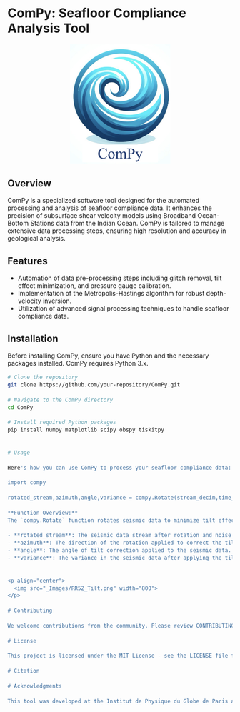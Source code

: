 # ComPy: Seafloor Compliance Analysis Tool

<p align="center">
  <img src="_Images/ComPy.png" width="225">
</p>

## Overview

ComPy is a specialized software tool designed for the automated processing and analysis of seafloor compliance data. It enhances the precision of subsurface shear velocity models using Broadband Ocean-Bottom Stations data from the Indian Ocean. ComPy is tailored to manage extensive data processing steps, ensuring high resolution and accuracy in geological analysis.

## Features

- Automation of data pre-processing steps including glitch removal, tilt effect minimization, and pressure gauge calibration.
- Implementation of the Metropolis-Hastings algorithm for robust depth-velocity inversion.
- Utilization of advanced signal processing techniques to handle seafloor compliance data.

## Installation

Before installing ComPy, ensure you have Python and the necessary packages installed. ComPy requires Python 3.x.

```bash
# Clone the repository
git clone https://github.com/your-repository/ComPy.git

# Navigate to the ComPy directory
cd ComPy

# Install required Python packages
pip install numpy matplotlib scipy obspy tiskitpy


# Usage

Here's how you can use ComPy to process your seafloor compliance data:

import compy

rotated_stream,azimuth,angle,variance = compy.Rotate(stream_decim,time_window = 1)

**Function Overview:**
The `compy.Rotate` function rotates seismic data to minimize tilt effects and removes coherence noise, enhancing data accuracy for compliance analysis. The default processing window is set to 1 hour but can be adjusted as needed.

- **rotated_stream**: The seismic data stream after rotation and noise removal.
- **azimuth**: The direction of the rotation applied to correct the tilt in degrees.
- **angle**: The angle of tilt correction applied to the seismic data.
- **variance**: The variance in the seismic data after applying the tilt correction, indicating the effectiveness of noise reduction.


<p align="center">
  <img src="_Images/RR52_Tilt.png" width="800">
</p>

# Contributing

We welcome contributions from the community. Please review CONTRIBUTING.md for guidelines on how to submit improvements to ComPy.

# License

This project is licensed under the MIT License - see the LICENSE file for details.

# Citation

# Acknowledgments

This tool was developed at the Institut de Physique du Globe de Paris and funded by the SPIN project, an Innovative Training Network (ITN) supported by the European Commission under the Horizon 2020 Marie Skłodowska-Curie Actions (MSCA). We extend our gratitude to all contributors and collaborators who have made this project possible.
